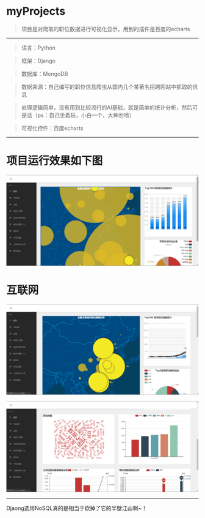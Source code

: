 # myProjects
> 项目是对爬取的职位数据进行可视化显示，用到的插件是百度的echarts
***
> 语言：Python

> 框架：Django

> 数据库：MongoDB

> 数据来源：自己编写的职位信息爬虫从国内几个某著名招聘网站中抓取的信息

> 处理逻辑简单，没有用到比较流行的AI基础，就是简单的统计分析，然后可是话（ps：自己坐着玩，小白一个，大神勿喷）

> 可视化控件：百度echarts

***
# 项目运行效果如下图

![image](https://github.com/Chauncey2/images/blob/master/index.png)

# 互联网
![image](https://github.com/Chauncey2/images/blob/master/IT0.png)

![image](https://github.com/Chauncey2/images/blob/master/IT.png)
*****
Djaong选用NoSQL真的是相当于砍掉了它的半壁江山啊~！
